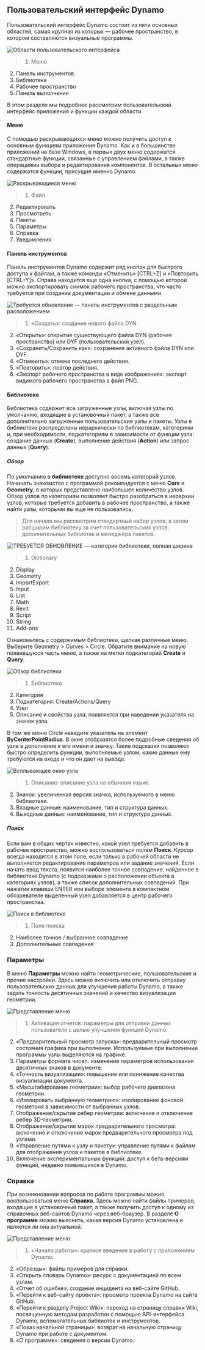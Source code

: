 

## Пользовательский интерфейс Dynamo

Пользовательский интерфейс Dynamo состоит из пяти основных областей, самая крупная из которых — рабочее пространство, в котором составляются визуальные программы.

![Области пользовательского интерфейса](images/2-2/01-UI-Regions.png)

> 1. Меню
2. Панель инструментов
3. Библиотека
4. Рабочее пространство
5. Панель выполнения

В этом разделе мы подробнее рассмотрим пользовательский интерфейс приложения и функции каждой области.

#### Меню

С помощью раскрывающихся меню можно получить доступ к основным функциям приложения Dynamo. Как и в большинстве приложений на базе Windows, в первых двух меню содержатся стандартные функции, связанные с управлением файлами, а также операциями выбора и редактирования компонентов. В остальных меню содержатся функции, присущие именно Dynamo.

![Раскрывающиеся меню](images/2-2/02-Menus.png)

> 1. Файл
2. Редактировать
3. Просмотреть
4. Пакеты
5. Параметры
6. Справка
7. Уведомления

#### Панель инструментов

Панель инструментов Dynamo содержит ряд кнопок для быстрого доступа к файлам, а также команды «Отменить» [CTRL+Z] и «Повторить [CTRL+Y]». Справа находится еще одна кнопка, с помощью которой можно экспортировать снимок рабочего пространства, что часто требуется при создании документации и обмене данными.

![Требуется обновление — панель инструментов с раздельным расположением](images/2-2/03-Toolbar.png)

> 1. «Создать»: создание нового файла DYN.
2. «Открыть»: открытие существующего файла DYN (рабочее пространство) или DYF (пользовательский узел).
3. «Сохранить/Сохранить как»: сохранение активного файла DYN или DYF.
4. «Отменить»: отмена последнего действия.
5. «Повторить»: повтор действия.
6. «Экспорт рабочего пространства в виде изображения»: экспорт видимого рабочего пространства в файл PNG.

#### Библиотека

Библиотека содержит все загруженные узлы, включая узлы по умолчанию, входящие в установочный пакет, а также все дополнительно загруженные пользовательские узлы и пакеты. Узлы в библиотеке распределены иерархически по библиотекам, категориям и, при необходимости, подкатегориям в зависимости от функции узла: создание данных (**Create**), выполнение действия (**Action**) или запрос данных (**Query**).

##### Обзор

По умолчанию в **библиотеке** доступно восемь категорий узлов. Начинать знакомство с программой рекомендуется с меню **Core** и **Geometry**, в которых представлено наибольшее количество узлов. Обзор узлов по категориям позволяет быстро разобраться в иерархии узлов, которые требуется добавить в рабочее пространство, а также найти узлы, которыми вы еще не пользовались.

> Для начала мы рассмотрим стандартный набор узлов, а затем расширим библиотеку за счет пользовательских узлов, дополнительных библиотек и менеджера пакетов.

![ТРЕБУЕТСЯ ОБНОВЛЕНИЕ — категории библиотеки, полная ширина](images/2-2/04-LibraryCategories.png)

> 1. Dictionary
2. Display
3. Geometry
4. ImportExport
5. Input
6. List
7. Math
8. Revit
9. Script
10. String
11. Add-ons

Ознакомьтесь с содержимым библиотеки, щелкая различные меню. Выберите Geometry > Curves > Circle. Обратите внимание на новую появившуюся часть меню, а также на метки подкатегорий **Create** и **Query**.

![Обзор библиотеки](images/2-2/05-LibraryBrowsing.png)

> 1. Библиотека
2. Категория
3. Подкатегория: Create/Actions/Query
4. Узел
5. Описание и свойства узла: появляется при наведении указателя на значок узла.

В том же меню Circle наведите указатель на элемент **ByCenterPointRadius**. В окне отобразятся более подробные сведения об узле в дополнение к его имени и значку. Такие подсказки позволяют быстро определить функции, выполняемые узлом, какие данные ему требуются на входе и что он дает на выходе.

![Всплывающее окно узла](images/2-2/06-NodePopup.png)

> 1. Описание: описание узла на обычном языке.
2. Значок: увеличенная версия значка, используемого в меню библиотеки.
3. Входные данные: наименование, тип и структура данных.
4. Выходные данные: наименование, тип и структура данных.

##### Поиск

Если вам в общих чертах известно, какой узел требуется добавить в рабочее пространство, можно воспользоваться полем **Поиск**. Курсор всегда находится в этом поле, если только в рабочей области не выполняется редактирование параметров или задание значений. Если начать ввод текста, появится наиболее точное совпадение, найденное в библиотеке Dynamo (с подсказками о расположении объекта в категориях узлов), а также список дополнительных совпадений. При нажатии клавиши ENTER или выборе элемента в компактном обозревателе выделенный узел добавляется в центр рабочего пространства.

![Поиск в библиотеке](images/2-2/07-LibrarySearching.png)

> 1. Поле поиска
2. Наиболее точное / выбранное совпадение
3. Дополнительные совпадения

### Параметры

В меню **Параметры** можно найти геометрические, пользовательские и прочие настройки. Здесь можно включить или отключить отправку пользовательских данных для улучшения работы Dynamo, а также задать точность десятичных значений и качество визуализации геометрии.

![Представление меню](images/2-2/08-Settings.png)

> 1. Активация отчетов: параметры для отправки данных пользователя с целью улучшения функций Dynamo.
2. «Предварительный просмотр запуска»: предварительный просмотр состояния графика при выполнении. Используемые при выполнении программы узлы выделяются на графике.
3. Параметры формата чисел: изменение параметров использования десятичных знаков в документе.
4. «Точность визуализации»: повышение или понижение качества визуализации документа.
5. «Масштабирование геометрии»: выбор рабочего диапазона геометрии.
6. «Изолировать выбранную геометрию»: изолирование фоновой геометрия в зависимости от выбранных узлов.
7. Отображение/скрытие ребер геометрии: включение и отключение ребер 3D-геометрии.
8. Отображение/скрытие марок предварительного просмотра: включение и отключение марок предварительного просмотра под узлами.
9. «Управление путями к узлу и пакету»: управление путями к файлам для отображения узлов и пакетов в библиотеке.
10. Включение экспериментальных функций: доступ к бета-версиям функций, недавно появившихся в Dynamo.

### Справка

При возникновении вопросов по работе программы можно воспользоваться меню **Справка**. Здесь можно найти файлы примеров, входящие в установочный пакет, а также получить доступ к одному из справочных веб-сайтов Dynamo через веб-браузер. В разделе **О программе** можно выяснить, какая версия Dynamo установлена и является ли она актуальной.

![Представление меню](images/2-2/09-Help.png)

> 1. «Начало работы»: краткое введение в работу с приложением Dynamo.
2. «Образцы»: файлы примеров для справки.
3. «Открыть словарь Dynamo»: ресурс с документацией по всем узлам.
4. «Отчет об ошибке»: создание инцидента на веб-сайте GitHub.
5. «Перейти к веб-сайту проекта»: просмотр проекта Dynamo на сайте GitHub.
6. «Перейти к разделу Project Wiki»: переход на страницу справки Wiki, посвященную методам разработки с помощью API-интерфейса Dynamo, вспомогательных библиотек и инструментов.
7. «Показ начальной страницы»: возврат на начальную страницу Dynamo при работе с документом.
8. «О программе»: сведения о версии Dynamo.

